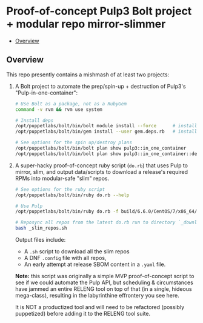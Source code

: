 # Proof-of-concept Pulp3 Bolt project + modular repo mirror-slimmer

<!-- vim-markdown-toc GFM -->

* [Overview](#overview)

<!-- vim-markdown-toc -->

## Overview

This repo presently contains a mishmash of at least two projects:

1. A Bolt project to automate the prep/spin-up + destruction of Pulp3's
   "Pulp-in-one-container":

   ```sh
   # Use Bolt as a package, not as a RubyGem
   command -v rvm && rvm use system

   # Install deps
   /opt/puppetlabs/bolt/bin/bolt module install --force      # install modules
   /opt/puppetlabs/bolt/bin/gem install --user gem.deps.rb   # install RubyGems

   # See options for the spin up/destroy plans
   /opt/puppetlabs/bolt/bin/bolt plan show pulp3::in_one_container
   /opt/puppetlabs/bolt/bin/bolt plan show pulp3::in_one_container::destroy files=true force=true
   ```

2. A super-hacky proof-of-concept ruby script (`do.rb`) that uses Pulp to
   mirror, slim, and output data/scripts to download a release's required RPMs
   into modular-safe "slim" repos.

   ```sh
   # See options for the ruby script
   /opt/puppetlabs/bolt/bin/ruby do.rb --help

   # Use Pulp
   /opt/puppetlabs/bolt/bin/ruby do.rb -f build/6.6.0/CentOS/7/x86_64/repo_packages.yaml

   # Reposync all repos from the latest do.rb run to directory `_download_path/`
   bash _slim_repos.sh
   ```

   Output files include:
   * A `.sh` script to download all the slim repos
   * A DNF `.config` file with all repos,
   * An early attempt at release SBOM content in a `.yaml` file.

   **Note:** this script was originally a simple MVP proof-of-concept script
   to see if we could automate the Pulp API, but scheduling & circumstances
   have jammed an entire RELENG tool on top of that (in a single, hideous
   mega-class), resulting in the labyrinthine effrontery you see here.

   It is NOT a productized tool and will need to be refactored (possibly
   puppetized) before adding it to the RELENG tool suite.


